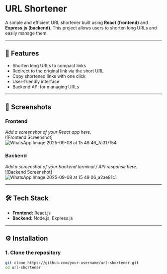 # URL Shortener  

A simple and efficient URL shortener built using **React (frontend)** and **Express.js (backend)**. This project allows users to shorten long URLs and easily manage them.  

---

## 🚀 Features  
- Shorten long URLs to compact links  
- Redirect to the original link via the short URL  
- Copy shortened links with one click  
- User-friendly interface  
- Backend API for managing URLs  

---

## 📸 Screenshots  

### Frontend  
_Add a screenshot of your React app here._  
![Frontend Screenshot]
![WhatsApp Image 2025-09-08 at 15 48 46_7a317f54](https://github.com/user-attachments/assets/026a5342-9184-448a-a224-69e4b8fc39d5)




### Backend  
_Add a screenshot of your backend terminal / API response here._  
![Backend Screenshot]
![WhatsApp Image 2025-09-08 at 15 49 06_a2ae81c1](https://github.com/user-attachments/assets/de02179e-b695-4e92-8325-2ebd98c727ea)


---

## 🛠️ Tech Stack  
- **Frontend:** React.js  
- **Backend:** Node.js, Express.js  

---

## ⚙️ Installation  

### 1. Clone the repository  
```bash
git clone https://github.com/your-username/url-shortener.git
cd url-shortener

